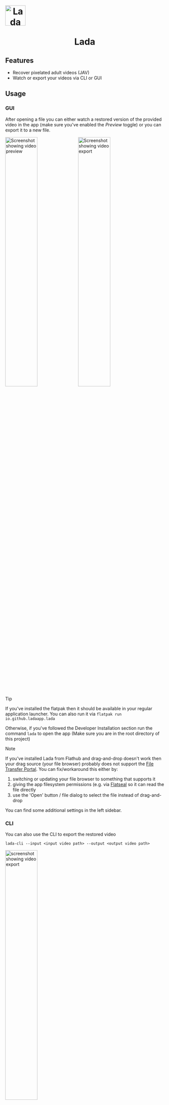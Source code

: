 <h1 align="center">
  <img src="packaging/flatpak/share/icons/hicolor/128x128/apps/io.github.ladaapp.lada.png" alt="Lada Icon" style="display: block; width: 64px; height: 64px;">
  <br>
  Lada
</h1>

## Features
* Recover pixelated adult videos (JAV)
* Watch or export your videos via CLI or GUI

## Usage
### GUI
After opening a file you can either watch a restored version of the provided video in the app (make sure you've enabled the *Preview* toggle) or you can export it to a new file.

<picture>
  <source media="(prefers-color-scheme: dark)" srcset="assets/screenshot_gui_1_dark.png">
  <source media="(prefers-color-scheme: light)" srcset="assets/screenshot_gui_1_light.png">
  <img alt="Screenshot showing video preview" src="assets/screenshot_gui_1_dark.png" width="45%">
</picture>
<picture>
  <source media="(prefers-color-scheme: dark)" srcset="assets/screenshot_gui_2_dark.png">
  <source media="(prefers-color-scheme: light)" srcset="assets/screenshot_gui_2_light.png">
  <img alt="Screenshot showing video export" src="assets/screenshot_gui_2_dark.png" width="45%">
</picture>

> [!TIP]
> If you've installed the flatpak then it should be available in your regular application launcher. You can also run it via `flatpak run io.github.ladaapp.lada`
> 
> Otherwise, if you've followed the Developer Installation section run the command `lada` to open the app (Make sure you are in the root directory of this project)

> [!NOTE]
> If you've installed Lada from Flathub and drag-and-drop doesn't work then your drag source (your file browser) probably does not support the [File Transfer Portal](https://flatpak.github.io/xdg-desktop-portal/docs/doc-org.freedesktop.portal.FileTransfer.html).
> You can fix/workaround this either by:
>  1) switching or updating your file browser to something that supports it
>  2) giving the app filesystem permissions (e.g. via [Flatseal](https://flathub.org/apps/com.github.tchx84.Flatseal) so it can read the file directly
>  3) use the 'Open' button / file dialog to select the file instead of drag-and-drop

You can find some additional settings in the left sidebar.

### CLI
You can also use the CLI to export the restored video
```shell
lada-cli --input <input video path> --output <output video path>
```
<img src="assets/screenshot_cli_1.png" alt="screenshot showing video export" width="45%">

> [!TIP]
> If you've installed the app via Flathub then the command would look like this (instead of *host* permissions you could also use `--file-forwarding` option)
>  ```shell
>  flatpak run --filesystem=host --command=lada-cli io.github.ladaapp.lada --input <input video path> --output <output video path>
>  ```
> You can also set an alias in your favourite shell and use as the same shorter command as shown above
> ```shell
> alias lada-cli="flatpak run --filesystem=host --command=lada-cli io.github.ladaapp.lada"
>  ```

> [!TIP]
> If you've installed the app via Docker you can pass the parameters via docker run
>  ```shell
> docker run --rm --gpus all --mount type=bind,src=<path to input/output video dir>,dst=/mnt ladaapp/lada:latest --input /mnt/<input video file> --output /mnt/<output video file>
> ```

> [!TIP]
> Lada will write the restored video first to a temporary file before it is being combined with the audio stream from the original file and written to the selected destination.
> Default location is `/tmp`. You can overwrite it by setting the `TMPDIR` environment variable.
> On flatpak you can either pass `--env=TMPDIR=/my/custom/tempdir` to the run command or you can use Flatseal to overwrite this permanently.

You can find out more about additional options by using the `--help` argument.

## Status
Don't expect this to work perfectly, some scenes can be pretty good and close to the real thing. Other scenes can be rather meh and show worse artifacts than the original mosaics.

You'll need a Nvidia (CUDA) GPU and some patience to run the app.
If your GPU is not fast enough to watch the video in real-time you'll have to export it first and watch it later with your favorite media player.
If your card has at least 4-6GB of VRAM then it should work out of the box.

The CPU is used for re-encoding the restored video so shouldn't be too slow either. The app uses a lot of RAM for buffering to increase throughput.
For 1080p content you should be fine with 6-8GB RAM, 4K will need more. This could be lowered by fine-tuning some knowbs in the code if you're that low on RAM.

Technically running the app on your CPU is also supported where *supported* is defined as: It will not crash but processing will be so slow you wish you haven't given it a try.

Here are some speed performance numbers using Lada v0.4.0 on my available hardware to give you an idea what to expect:

| Video name | Video description                                                                                    | Video<br>duration / resolution / FPS | Lada<br>runtime / FPS<br>Nvidia RTX 3050<br>(*Laptop GPU*) | Lada<br>runtime / FPS<br>Nvidia RTX 3090<br>(Desktop GPU) |
|------------|------------------------------------------------------------------------------------------------------|--------------------------------------|------------------------------------------------------------|-----------------------------------------------------------|
| vid1       | multiple mosaic regions present on all frames                                                        | 1m30s / 10920x1080 / 30 FPS          | 15m33s / 2.8 FPS                                           | 1m41s / 26 FPS                                            |
| vid2       | single mosaic region present on all frames                                                           | 3m0s / 1920x1080 / 30 FPS            | 20m36s / 4.3 FPS                                           | 2m18s / 39 FPS                                            |
| vid3       | half of the video doesn't have any mosaics present,<br>the other half mostly single mosaic per frame | 41m16s / 852x480 / 30 FPS            | 3h20m57s / 6.1 FPS                                         | 13m10s / 94 FPS                                           |


As you can see, Realtime playback for Nvidia RTX 3050 (Laptop GPU) is currently out-of-reach but Preview functionality can still be used to skip through a video (with some loading/buffering) to see what quality to expect from an export.

It may or may not work on Windows and Mac and other GPUs. You'll have to try to follow Developer Installation below and see how far you get.

Patches / reports welcome if you are able to make it run on other systems or have a suggestion how to improve the documentation.

## Installation
On Linux the easiest way to install the app (CLI and GUI) is to get it from Flathub.

<a href='https://flathub.org/apps/details/io.github.ladaapp.lada'><img width='200' alt='Download from Flathub' src='https://flathub.org/api/badge?svg&locale=en'/></a>

> [!CAUTION]
> The flatpak works only with x86_64 CPUs with Nvidia/CUDA GPUs. Make sure your system is using NVIDIAs official driver not `nouveau`.
> (CPU-only inference technically works also, but read the notes in [Status](#Status) first).

The app is also available via docker (CLI only!), you can pull it from dockerhub:
```shell
docker pull ladaapp/lada:latest
````
The image has the same limitations as the flatpak: x86_64 CPU + Nvidia/CUDA GPU only. In order to use your GPU make sure to install
[Nvidia Container Toolkit](https://docs.nvidia.com/datacenter/cloud-native/container-toolkit/latest/install-guide.html) first.

If you don't want to use flatpak/docker, have other hardware specs than what the flatpak is built for or if you're not using Linux you'd need to follow the [Developer installation](#Developer-Installation) steps for now.
Contributions welcome if someone is able to package the app for other systems.

> [!NOTE]
> There have been reports that CLI installation works on both Windows and Windows WSL. Making the GUI work doesn't seem to be that easy though.

## Models
The project comes with a `generic` mosaic removal / video restoration model that was trained on a diverse set of scenes and is used by default.

> [!TIP]
> For folks currently using or interested in the mosaic restoration model from [DeepMosaics](https://github.com/HypoX64/DeepMosaics):
> It is integrated in Lada and you can use it via CLI or GUI if you prefer. As DeepMosaics is not maintained anymore it's also included in the Flatpak and Docker image of Lada so it's easier to use.

You can select the model to use in the sidepanel or if using the CLI by passing the arguments for path and type of model.

> [!NOTE]
> There are also models for detection for both mosaiced/pixelated and non-obstructed NSFW sources which are used internally for pre-processing and model training.

## Developer Installation
This section describes how to install the app from source.

### Install CLI

1) Install system dependencies with your system package manager or compile/install from source
   * Python >= 3.12
   * FFmpeg >= 5.0

   Arch Linux: `sudo pacman -Syu python ffmpeg`
   
   Ubuntu 24.10: `sudo apt install python3.12 python3.12-venv ffmpeg` 

2) Create a new virtual environment to install python dependencies
    ```bash
    python3 -m venv .venv
    source .venv/bin/activate
    ```

3) [Install PyTorch](https://pytorch.org/get-started/locally)

4) Install this project together with the remaining dependencies
    ```bash
    python -m pip install -e '.[basicvsrpp]'
    ````

5) Apply patches
    On low-end hardware running mosaic detection model could run into a timeout defined in ultralytics library and the scene would not be restored. The following patch increases this time limit (tested with `ultralytics==8.3.92`):
    ```bash
    patch -u ./.venv/lib/python3.1[23]/site-packages/ultralytics/utils/ops.py patches/increase_mms_time_limit.patch
    ```

6) Download model weights
   Download the models from the GitHub Releases page into the `model_weights` directory. The following commands do just that
   ```shell
   wget -P model_weights/ 'https://github.com/ladaapp/lada/releases/download/v0.2.0/lada_mosaic_detection_model_v2.pt'
   wget -P model_weights/ 'https://github.com/ladaapp/lada/releases/download/v0.6.0/lada_mosaic_restoration_model_generic_v1.2.pth'
   ```

   If you're interested in running DeepMosaics' restoration model you can also download their pretrained model `clean_youknow_video.pth`
   ```shell
   wget -O model_weights/3rd_party/clean_youknow_video.pth 'https://drive.usercontent.google.com/download?id=1ulct4RhRxQp1v5xwEmUH7xz7AK42Oqlw&export=download&confirm=t'
   ```

Now you should be able to run the CLI by calling `lada-cli`.

### Install GUI

1) Install everything mentioned in [Install CLI](#install-cli)

2) Install system dependencies with your system package manager or compile/install from source
   * Gstreamer >= 1.14
   * PyGObject
   * GTK >= 4.0
   * libadwaita >= 1.6

   Arch Linux: 
   ```bash
   sudo pacman -Syu python-gobject gtk4 libadwaita gstreamer gst-plugins-base gst-plugins-good gst-plugins-bad gst-plugins-ugly gst-plugins-base-libs gst-plugins-bad-libs gst-plugin-gtk4
   ```
   
   Ubuntu 24.10:
   ```bash
   sudo apt install libgirepository-2.0-dev gcc libcairo2-dev pkg-config python3-dev gir1.2-gtk-4.0 gir1.2-adw-1 gir1.2-gstreamer-1.0
   sudo apt install libgstreamer1.0-0 libgstreamer1.0-dev libgstreamer-plugins-base1.0-dev gstreamer1.0-plugins-base gstreamer1.0-plugins-good gstreamer1.0-plugins-bad gstreamer1.0-plugins-ugly gstreamer1.0-pulseaudio gstreamer1.0-alsa gstreamer1.0-gl gstreamer1.0-tools gstreamer1.0-libav  gstreamer1.0-gtk4
   ```

3) Install python dependencies
    ```bash
    python -m pip install -e '.[gui]'
    ````

> [!TIP]
> If you intend to hack on the GUI code install also `gui-dev` extra: `python -m pip install -e '.[gui-dev]'`

Now you should be able to run the GUI by calling `lada`.

## Training and dataset creation
If you're interested in training your own models and datasets you can find instructions and further details in [Training and dataset creation](docs/training_and_dataset_creation.md).

## Credits
This project builds on work done by these fantastic people

* [DeepMosaics](https://github.com/HypoX64/DeepMosaics): Used their code to create mosaic for dataset creation/training, you can also run their clean_youknow_video model in this app. They seem to be the only other open source project trying to solve this task I could find. Kudos to them!
* [BasicVSR++](https://ckkelvinchan.github.io/projects/BasicVSR++) / [MMagic](https://github.com/open-mmlab/mmagic): Used as base model for mosaic removal
* [YOLO/Ultralytics](https://github.com/ultralytics/ultralytics): Used as model to detect mosaic regions as well as non-mosaic regions for dataset creation
* [DOVER](https://github.com/VQAssessment/DOVER): Used to assess video quality of created clips during the dataset creation process to filter out low quality videos
* [DNN Watermark / PITA Dataset](https://github.com/tgenlis83/dnn-watermark): Used most of its code for creating the watermark detection dataset used to filter out scenes obstructed with text/watermarks/logos
* [NudeNet](https://github.com/notAI-tech/NudeNet/): Used as an additional NSFW classifier to filter out false positives by our own NSFW segmentation model
* [Twitter Emoji](https://github.com/twitter/twemoji): Used eggplant emoji as base for the app icon (feel free to contribute a better logo)
* PyTorch, FFmpeg, GStreamer, GTK and [all other folks building our ecosystem](https://xkcd.com/2347/)
